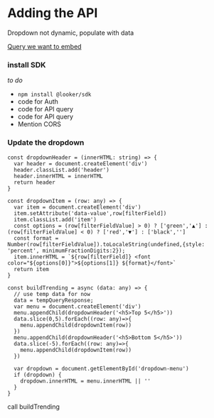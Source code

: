 # Adding the API
Dropdown not dynamic, populate with data

[Query we want to embed](https://johnkuitheme.dev.looker.com/explore/thelook/order_items?qid=YBvxBBvdwfNnmAwrsLz7Eu&toggle=fil)

### install SDK
_to do_
* `npm install @looker/sdk`
* code for Auth
* code for API query
* code for API query
* Mention CORS

### Update the dropdown

```
const dropdownHeader = (innerHTML: string) => {
  var header = document.createElement('div')
  header.classList.add('header')
  header.innerHTML = innerHTML
  return header
}

const dropdownItem = (row: any) => {
  var item = document.createElement('div')
  item.setAttribute('data-value',row[filterField])
  item.classList.add('item')
  const options = (row[filterFieldValue] > 0) ? ['green','▲'] : (row[filterFieldValue] < 0) ? ['red','▼'] : ['black','']
  const format = Number(row[filterFieldValue]).toLocaleString(undefined,{style: 'percent', minimumFractionDigits:2});
  item.innerHTML = `${row[filterField]} <font color="${options[0]}">${options[1]} ${format}</font>`
  return item
}

const buildTrending = async (data: any) => {
  // use temp data for now
  data = tempQueryResponse; 
  var menu = document.createElement('div')
  menu.appendChild(dropdownHeader('<h5>Top 5</h5>'))
  data.slice(0,5).forEach((row: any)=>{
    menu.appendChild(dropdownItem(row))
  })
  menu.appendChild(dropdownHeader('<h5>Bottom 5</h5>'))
  data.slice(-5).forEach((row: any)=>{
    menu.appendChild(dropdownItem(row))
  })

  var dropdown = document.getElementById('dropdown-menu')
  if (dropdown) {
    dropdown.innerHTML = menu.innerHTML || ''
  }
}
```
call buildTrending

